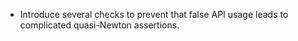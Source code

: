 * Introduce several checks to prevent that false API usage leads to complicated quasi-Newton assertions.
